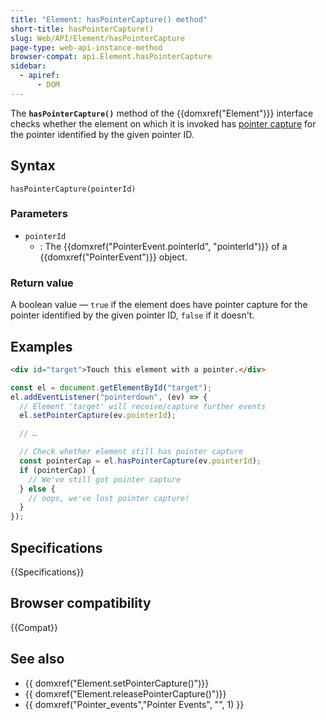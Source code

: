```yaml
---
title: "Element: hasPointerCapture() method"
short-title: hasPointerCapture()
slug: Web/API/Element/hasPointerCapture
page-type: web-api-instance-method
browser-compat: api.Element.hasPointerCapture
sidebar:
  - apiref:
      - DOM
---
```


The **`hasPointerCapture()`** method of the
{{domxref("Element")}} interface checks whether the element on which it is invoked has
[pointer capture](/en-US/docs/Web/API/Pointer_events#pointer_capture) for the pointer identified by the given pointer ID.

## Syntax

```js-nolint
hasPointerCapture(pointerId)
```

### Parameters

- `pointerId`
  - : The {{domxref("PointerEvent.pointerId", "pointerId")}} of a
    {{domxref("PointerEvent")}} object.

### Return value

A boolean value — `true` if the element does have pointer capture for the pointer identified by the given pointer ID, `false` if it doesn't.

## Examples

```html
<div id="target">Touch this element with a pointer.</div>
```

```js
const el = document.getElementById("target");
el.addEventListener("pointerdown", (ev) => {
  // Element 'target' will receive/capture further events
  el.setPointerCapture(ev.pointerId);

  // …

  // Check whether element still has pointer capture
  const pointerCap = el.hasPointerCapture(ev.pointerId);
  if (pointerCap) {
    // We've still got pointer capture
  } else {
    // oops, we've lost pointer capture!
  }
});
```

## Specifications

{{Specifications}}

## Browser compatibility

{{Compat}}

## See also

- {{ domxref("Element.setPointerCapture()")}}
- {{ domxref("Element.releasePointerCapture()")}}
- {{ domxref("Pointer_events","Pointer Events", "", 1) }}
